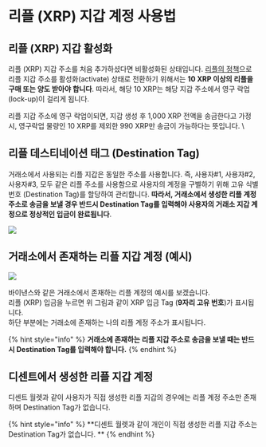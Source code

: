 # 리플 (XRP) 지갑 계정 사용법

## 리플 (XRP) 지갑 활성화

리플 (XRP) 지갑 주소를 처음 추가하셨다면 비활성화된 상태입니다. [리플의 정책](https://xrpl.org/reserves.html)으로 리플 지갑 주소를 활성화(activate) 상태로 전환하기 위해서는 **10 XRP 이상의 리플을 구매 또는 양도 받아야 합니다**. 따라서, 해당 10 XRP는 해당 지갑 주소에서 영구 락업(lock-up)이 걸리게 됩니다.​

리플 지갑 주소에 영구 락업이되면, 지갑 생성 후 1,000 XRP 전액을 송금한다고 가정 시, 영구락업 물량인 10 XRP를 제외한 990 XRP만 송금이 가능하다는 뜻입니다. \


## 리플 데스티네이션 태그 (Destination Tag)

&#x20;거래소에서 사용되는 리플 지갑은 동일한 주소를 사용합니다. 즉, 사용자#1, 사용자#2, 사용자#3, 모두 같은 리플 주소를 사용함으로 사용자의 계정을 구별하기 위해 고유 식별 번호 (Destination Tag)를 할당하여 관리합니다. **따라서, 거래소에서 생성한 리플 계정 주소로 송금을 보낼 경우 반드시 Destination Tag를 입력해야 사용자의 거래소 지갑 계정으로 정상적인 입금이 완료됩니다**.

![](../../../.gitbook/assets/exchange\_xrp\_account.png)

## 거래소에서 존재하는 리플 지갑 계정 (예시)

![](../../../.gitbook/assets/binance\_xrp\_account.png)

바이낸스와 같은 거래소에서 존재하는 리플 계정의 예시를 보겠습니다.\
리플 (XRP) 입금을 누르면 위 그림과 같이 XRP 입금 Tag (**9자리 고유 번호**)가 표시됩니다.\
하단 부분에는 거래소에 존재하는 나의 리플 계정 주소가 표시됩니다.

{% hint style="info" %}
**거래소에 존재하는 리플 지갑 주소로 송금을 보낼 때는 반드시 Destination Tag를 입력해야 합니다.**
{% endhint %}

## 디센트에서 생성한 리플 지갑 계정&#x20;

디센트 월렛과 같이 사용자가 직접 생성한 리플 지갑의 경우에는 리플 계정 주소만 존재하며 Destination Tag가 없습니다.&#x20;

{% hint style="info" %}
**디센트 월렛과 같이 개인이 직접 생성한 리플 지갑 주소는 Destination Tag가 없습니다. **
{% endhint %}
